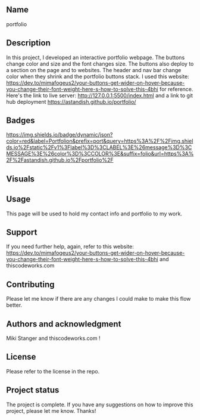 ## Name
portfolio

## Description
In this project, I developed an interactive portfolio webpage. The buttons change color and size and the font changes size. The buttons also deploy to a section on the page and to websites. The header and nav bar change color when they shrink and the portfolio buttons stack. I used this website: https://dev.to/mimafogeus2/your-buttons-get-wider-on-hover-because-you-change-their-font-weight-here-s-how-to-solve-this-4bhi for reference. Here's the link to live server: http://127.0.0.1:5500/index.html and a link to git hub deployment https://astandish.github.io/portfolio/

## Badges
https://img.shields.io/badge/dynamic/json?color=red&label=Portfolion&prefix=port&query=https%3A%2F%2Fimg.shields.io%2Fstatic%2Fv1%3Flabel%3D%3CLABEL%3E%26message%3D%3CMESSAGE%3E%26color%3D%3CCOLOR%3E&suffix=folio&url=https%3A%2F%2Fastandish.github.io%2Fportfolio%2F

## Visuals


## Usage
This page will be used to hold my contact info and portfolio to my work. 

## Support
If you need further help, again, refer to this website: https://dev.to/mimafogeus2/your-buttons-get-wider-on-hover-because-you-change-their-font-weight-here-s-how-to-solve-this-4bhi and thiscodeworks.com


## Contributing
Please let me know if there are any changes I could make to make this flow better. 

## Authors and acknowledgment
Miki Stanger and thiscodeworks.com !

## License
Please refer to the license in the repo.

## Project status
The project is complete. If you have any suggestions on how to improve this project, please let me know. Thanks!
